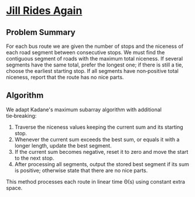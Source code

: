 # [Jill Rides Again](https://www.spoj.com/problems/JRIDE/)

## Problem Summary
For each bus route we are given the number of stops and the niceness of each road segment between consecutive stops. We must find the contiguous segment of roads with the maximum total niceness. If several segments have the same total, prefer the longest one; if there is still a tie, choose the earliest starting stop. If all segments have non‑positive total niceness, report that the route has no nice parts.

## Algorithm
We adapt Kadane's maximum subarray algorithm with additional tie‑breaking:
1. Traverse the niceness values keeping the current sum and its starting stop.
2. Whenever the current sum exceeds the best sum, or equals it with a longer length, update the best segment.
3. If the current sum becomes negative, reset it to zero and move the start to the next stop.
4. After processing all segments, output the stored best segment if its sum is positive; otherwise state that there are no nice parts.

This method processes each route in linear time Θ(s) using constant extra space.
